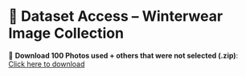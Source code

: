 # 📁 Dataset Access – Winterwear Image Collection

🧷 **Download 100 Photos used + others that were not selected (.zip)**:  
[Click here to download](https://dataikufashion.s3.us-east-2.amazonaws.com/Photos.zip)

